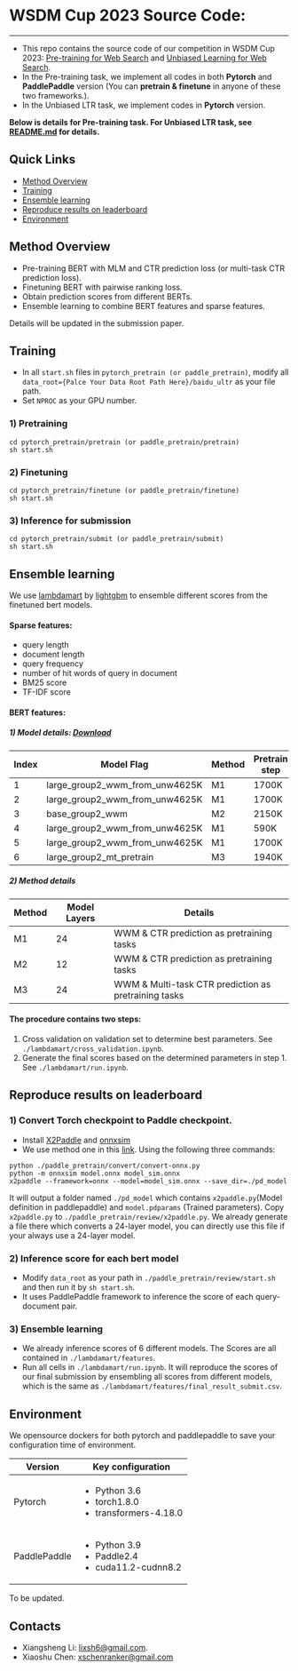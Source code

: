 # WSDM Cup 2023 Source Code:

-------------
- This repo contains the source code of our competition in WSDM Cup 2023: [Pre-training for Web Search](https://aistudio.baidu.com/aistudio/competition/detail/536/0/leaderboard) and [Unbiased Learning for Web Search](https://aistudio.baidu.com/aistudio/competition/detail/534/0/leaderboard).
- In the Pre-training task, we implement all codes in both **Pytorch** and **PaddlePaddle** version (You can **pretrain & finetune** in anyone of these two frameworks.).   
- In the Unbiased LTR task, we implement codes in **Pytorch** version. 

**Below is details for Pre-training task. For Unbiased LTR task, see [README.md](./pytorch_unbias/README.md) for details.**
## Quick Links
- [Method Overview](#method-overview)
- [Training](#training)
- [Ensemble learning](#ensemble-learning)
- [Reproduce results on leaderboard](#reproduce-results-on-leaderboard)
- [Environment](#environment)

## Method Overview
- Pre-training BERT with MLM and CTR prediction loss (or multi-task CTR prediction loss).
- Finetuning BERT with pairwise ranking loss.
- Obtain prediction scores from different BERTs.
- Ensemble learning to combine BERT features and sparse features.

Details will be updated in the submission paper.

## Training 
- In all `start.sh` files in `pytorch_pretrain (or paddle_pretrain)`, modify all `data_root={Palce Your Data Root Path Here}/baidu_ultr` as your file path.
- Set `NPROC` as your GPU number. 
### 1) Pretraining
```angular2html
cd pytorch_pretrain/pretrain (or paddle_pretrain/pretrain)
sh start.sh
```
### 2) Finetuning
```angular2html
cd pytorch_pretrain/finetune (or paddle_pretrain/finetune)
sh start.sh
```
### 3) Inference for submission
```angular2html
cd pytorch_pretrain/submit (or paddle_pretrain/submit)
sh start.sh
```
## Ensemble learning
We use [lambdamart](https://medium.datadriveninvestor.com/a-practical-guide-to-lambdamart-in-lightgbm-f16a57864f6) by [lightgbm](https://lightgbm.readthedocs.io/en/latest/pythonapi/lightgbm.LGBMRanker.html) to ensemble different scores from the finetuned bert models. 

#### Sparse features:
- query length
- document length
- query frequency 
- number of hit words of query in document
- BM25 score
- TF-IDF score

#### BERT features:
##### 1) Model details: [Download](https://huggingface.co/lixsh6/wsdm23_pretrain/tree/main)
| Index| Model Flag    | Method | Pretrain step | Finetune step | DCG on leaderboard | 
| --------| -------- | ------- |---------------| ------- | ------- | 
| 1| large_group2_wwm_from_unw4625K | M1 | 1700K         | 5130 | 11.96214 |
| 2| large_group2_wwm_from_unw4625K | M1 | 1700K         | 5130 | NAN |
| 3| base_group2_wwm | M2 | 2150K         | 5130 | ~11.32363 |
| 4| large_group2_wwm_from_unw4625K | M1 | 590K          | 5130 | 11.94845 |
| 5| large_group2_wwm_from_unw4625K | M1 | 1700K         | 4180 | NAN |
| 6| large_group2_mt_pretrain | M3 | 1940K         | 5130 | NAN |

##### 2) Method details

| Method  | Model Layers |   Details |
| -------- | ------- | ------- |
| M1 | 24 | WWM & CTR prediction as pretraining tasks|
| M2 | 12 | WWM & CTR prediction as pretraining tasks |
| M3 | 24 | WWM & Multi-task CTR prediction as pretraining tasks|

#### The procedure contains two steps:
1. Cross validation on validation set to determine best parameters. See `./lambdamart/cross_validation.ipynb`.
2. Generate the final scores based on the determined parameters in step 1. See `./lambdamart/run.ipynb`.

## Reproduce results on leaderboard
### 1) Convert Torch checkpoint to Paddle checkpoint.
- Install [X2Paddle](https://github.com/PaddlePaddle/X2Paddle) and [onnxsim](https://pypi.org/project/onnxsim/)
- We use method one in this [link](https://github.com/PaddlePaddle/X2Paddle/blob/develop/docs/inference_model_convertor/pytorch2paddle.md). Using the following three commands:
```
python ./paddle_pretrain/convert/convert-onnx.py 
python -m onnxsim model.onnx model_sim.onnx
x2paddle --framework=onnx --model=model_sim.onnx --save_dir=./pd_model
```

It will output a folder named `./pd_model` which contains `x2paddle.py`(Model definition in paddlepaddle) and `model.pdparams` (Trained parameters). Copy `x2paddle.py` to `./paddle_pretrain/review/x2paddle.py`. We already generate a file there which converts a 24-layer model, you can directly use this file if your always use a 24-layer model. 

### 2) Inference score for each bert model
- Modify `data_root` as your path in `./paddle_pretrain/review/start.sh` and then run it by `sh start.sh`.
- It uses PaddlePaddle framework to inference the score of each query-document pair.

### 3) Ensemble learning
- We already inference scores of 6 different models. The Scores are all contained in `./lambdamart/features`.
- Run all cells in `./lambdamart/run.ipynb`. It will reproduce the scores of our final submission by ensembling all scores from different models, which is the same as `./lambdamart/features/final_result_submit.csv`.

## Environment

We opensource dockers for both pytorch and paddlepaddle to save your configuration time of environment.

| Version      | Key configuration                                                      |
|--------------|------------------------------------------------------------------------| 
| Pytorch      | <ul><li>Python 3.6</li><li>torch1.8.0</li><li>transformers-4.18.0</ul> | 
| PaddlePaddle | <ul><li>Python 3.9</li><li>Paddle2.4</li><li>cuda11.2-cudnn8.2</ul>  | 
To be updated.

## Contacts
- Xiangsheng Li: [lixsh6@gmail.com](lixsh6@gmail.com).
- Xiaoshu Chen:  [xschenranker@gmail.com](xschenranker@gmail.com)
